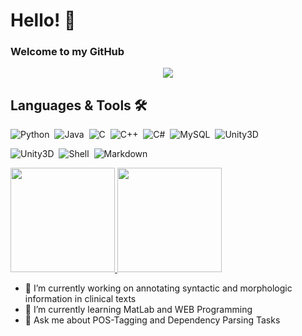 <h1> Hello! 👋 </h1>
<h3> Welcome to my GitHub </h3>

<p align = "center">
  <img src="https://github.com/LucasFerroHAILab/PrivateFolder/blob/main/Capa%20-%20Linkedin.png"/>
</p>

<h2> Languages & Tools 🛠 </h2>

![Python](https://img.shields.io/badge/Python-0a357a?style=for-the-badge&logo=python&logoColor=white)&nbsp;
![Java](https://img.shields.io/badge/Java-0a357a?style=for-the-badge&logo=java&logoColor=white)&nbsp;
![C](https://img.shields.io/badge/C-0a357a?style=for-the-badge&logo=c&logoColor=white)&nbsp;
![C++](https://img.shields.io/badge/C%2B%2B-0a357a?style=for-the-badge&logo=c%2B%2B&logoColor=white)&nbsp;
![C#](https://img.shields.io/badge/C%23-0a357a?style=for-the-badge&logo=c-sharp&logoColor=white)&nbsp;
![MySQL](https://img.shields.io/badge/MySQL-0a357a?style=for-the-badge&logo=mysql&logoColor=white)&nbsp;
![Unity3D](https://img.shields.io/badge/Unity-0a357a?style=for-the-badge&logo=unity&logoColor=white)&nbsp;

![Unity3D](https://img.shields.io/badge/-Java-05122A??style=for-the-badge&logo=Java&logoColor=white)&nbsp;
![Shell](https://img.shields.io/badge/Shell-05122A??style=for-the-badget&logo=gnu-bash&logoColor=white)&nbsp;
![Markdown](https://img.shields.io/badge/-Markdown-05122A??style=for-the-badge&logo=markdown)&nbsp;


<a href = "https://github.com/LucasFerroHAILab/github-readme-stats" target="_blank">
  <img height = "167" src = "https://github-readme-stats.vercel.app/api?username=LucasFerroHAILab&custom_title=My GitHub's Status&count_private=true&show_icons=true&theme=algolia"/>
  <img height = "167" src = "https://github-readme-stats.vercel.app/api/top-langs/?username=MateusFerroAntunesdeOliveira&custom_title=My Most Used Languages&layout=compact&langs_count=4&show_icons=true&hide=JavaScript&theme=algolia"/>
</a>

- 🔭 I’m currently working on annotating syntactic and morphologic information in clinical texts
- 🌱 I’m currently learning MatLab and WEB Programming
- 💬 Ask me about POS-Tagging and Dependency Parsing Tasks
